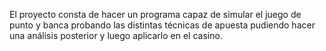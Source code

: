 El proyecto consta de hacer un programa capaz de simular el juego de punto y banca probando las distintas técnicas de apuesta pudiendo hacer una análisis posterior y luego aplicarlo en el casino.